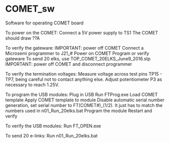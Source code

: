 # COMET_sw
Software for operating COMET board

To power on the COMET:
Connect a 5V power supply to TS1
The COMET should draw ??A

To verify the gateware:
IMPORTANT: power off COMET
Connect a Microsemi programmer to J21_#
Power on COMET
Program or verify gateware
To send 20 elks, use TOP_COMET_20ELKS_June9_2016.stp
IMPORTANT: power off COMET and disconnect programmer

To verify the termination voltages:
Measure voltage across test pins TP15 - TP7, being careful not to contact anything else.
Adjust potentiometer P3 as necessary to reach 1.25V.

To program the USB modules:
Plug in USB
Run FTProg.exe
Load COMET template
Apply COMET template to module
Disable automatic serial number generation, set serial number to FT(COMET#)_(1/2).  It just has to match the numbers used in n01_Run_20elks.bat
Program the module
Restart and verify

To verify the USB modules:
Run FT_OPEN.exe

To send 20 e-links:
Run n01_Run_20elks.bat
